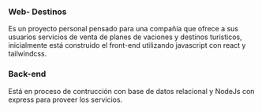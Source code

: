 ### Web- Destinos

Es un proyecto personal pensado para una compañía que ofrece a sus usuarios servicios de venta de planes de vaciones y destinos turisticos,
inicialmente está construido el front-end utilizando javascript con react y tailwindcss.

### Back-end

Está en proceso de contrucción con base de datos relacional y NodeJs con express para proveer los servicios.

